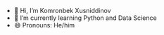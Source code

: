 - 👋 Hi, I’m Komronbek Xusniddinov
- 🌱 I’m currently learning Python and Data Science
- 😄 Pronouns: He/him
